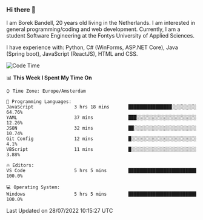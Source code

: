 ### Hi there 👋

I am Borek Bandell, 20 years old living in the Netherlands. I am interested in general programming/coding and web development. Currently, I am a student Software Engineering at the Fontys University of Applied Sciences.

I have experience with: Python, C# (WinForms, ASP.NET Core), Java (Spring boot), JavaScript (ReactJS), HTML and CSS.

<!--START_SECTION:waka-->
![Code Time](http://img.shields.io/badge/Code%20Time-220%20hrs-blue)

📊 **This Week I Spent My Time On** 

```text
⌚︎ Time Zone: Europe/Amsterdam

💬 Programming Languages: 
JavaScript               3 hrs 18 mins       ████████████████░░░░░░░░░   64.76% 
YAML                     37 mins             ███░░░░░░░░░░░░░░░░░░░░░░   12.26% 
JSON                     32 mins             ██░░░░░░░░░░░░░░░░░░░░░░░   10.74% 
Git Config               12 mins             █░░░░░░░░░░░░░░░░░░░░░░░░   4.1% 
VBScript                 11 mins             █░░░░░░░░░░░░░░░░░░░░░░░░   3.88%

🔥 Editors: 
VS Code                  5 hrs 5 mins        █████████████████████████   100.0%

💻 Operating System: 
Windows                  5 hrs 5 mins        █████████████████████████   100.0%

```


 Last Updated on 28/07/2022 10:15:27 UTC
<!--END_SECTION:waka-->

<!--**tcBorek2002/tcBorek2002** is a ✨ _special_ ✨ repository because its `README.md` (this file) appears on your GitHub profile.

Here are some ideas to get you started:

- 🔭 I’m currently working on ...
- 🌱 I’m currently learning ...
- 👯 I’m looking to collaborate on ...
- 🤔 I’m looking for help with ...
- 💬 Ask me about ...
- 📫 How to reach me: ...
- 😄 Pronouns: ...
- ⚡ Fun fact: ...
-->
